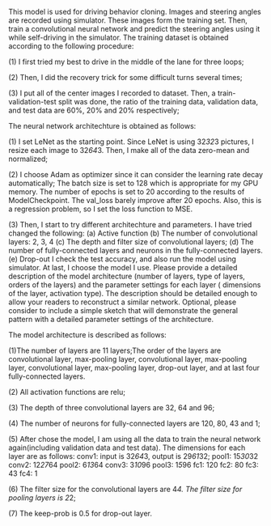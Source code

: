 This model is used for driving behavior cloning. Images and steering angles are recorded using simulator. These images form the training set. Then, train a convolutional neural network and predict the steering angles using it while self-driving in the simulator. The training dataset is obtained according to the following procedure: 

(1) I first tried my best to drive in the middle of the lane for three loops; 

(2) Then, I did the recovery trick for some difficult turns several times; 

(3) I put all of the center images I recorded to dataset. Then, a train-validation-test split was done, the ratio of the training data, validation data, and test data are 60%, 20% and 20% respectively;






The neural network architechture is obtained as follows:

(1) I set LeNet as the starting point. Since LeNet is using 32*32*3 pictures, I resize each image to 32*64*3. Then, I make all of the data zero-mean and normalized;

(2) I choose Adam as optimizer since it can consider the learning rate decay automatically; The batch size is set to 128 which is appropriate for my GPU memory. The number of epochs is set to 20 according to the results of ModelCheckpoint. The val_loss barely improve after 20 epochs. Also, this is a regression problem, so I set the loss function to MSE.

(3) Then, I start to try different architechture and parameters. I have tried changed the following:
	(a) Active function
	(b) The number of convolutional layers: 2, 3, 4
	(c) The depth and filter size of convolutional layers;
	(d) The number of fully-connected layers and neurons in the fully-connected layers. 
	(e) Drop-out
    I check the test accuracy, and also run the model using simulator. At last, I choose the model I use. 
Please provide a detailed description of the model architecture (number of layers, type of layers, orders of the layers) and the parameter settings for each layer ( dimensions of the layer, activation type). The description should be detailed enough to allow your readers to reconstruct a similar network. 
Optional, please consider to include a simple sketch that will demonstrate the general pattern with a detailed parameter settings of the architecture.





The model architecture is described as follows: 

(1)The number of layers are 11 layers;The order of the layers are convolutional layer, max-pooling layer, convolutional layer, max-pooling layer, convolutional layer, max-pooling layer, drop-out layer, and at last four fully-connected layers. 

(2) All activation functions are relu;

(3) The depth of three convolutional layers are 32, 64 and 96;

(4) The number of neurons for fully-connected layers are 120, 80, 43 and 1;

(5) After chose the model, I am using all the data to train the neural network again(including validation data and test data). The dimensions for each layer are as follows:
	conv1: input is 32*64*3, output is 29*61*32;
	pool1: 15*30*32
	conv2: 12*27*64
	pool2: 6*13*64
	conv3: 3*10*96
	pool3: 1*5*96
	fc1: 120
	fc2: 80
	fc3: 43
	fc4: 1

(6) The filter size for the convolutional layers are 4*4. The filter size for pooling layers is 2*2;

(7) The keep-prob is 0.5 for drop-out layer. 